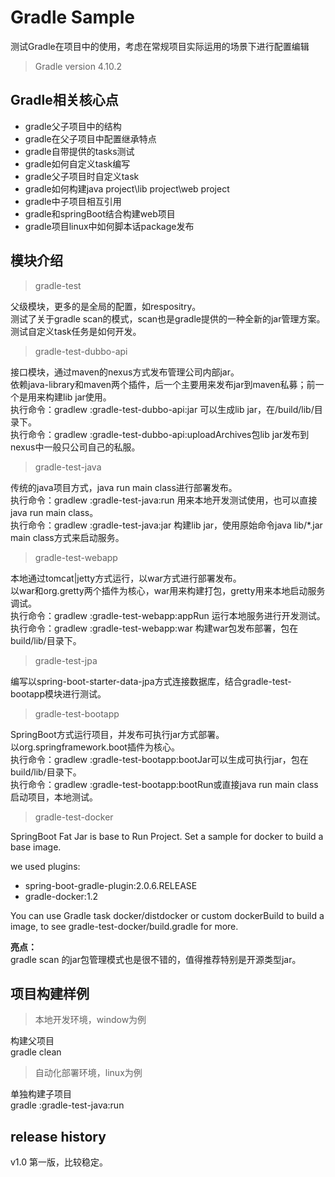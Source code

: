 # Gradle Sample
测试Gradle在项目中的使用，考虑在常规项目实际运用的场景下进行配置编辑

> Gradle version 4.10.2

## Gradle相关核心点

- gradle父子项目中的结构
- gradle在父子项目中配置继承特点
- gradle自带提供的tasks测试
- gradle如何自定义task编写
- gradle父子项目时自定义task
- gradle如何构建java project\lib project\web project
- gradle中子项目相互引用
- gradle和springBoot结合构建web项目
- gradle项目linux中如何脚本话package发布

## 模块介绍

> gradle-test

父级模块，更多的是全局的配置，如respositry。  
测试了关于gradle scan的模式，scan也是gradle提供的一种全新的jar管理方案。    
测试自定义task任务是如何开发。  

> gradle-test-dubbo-api

接口模块，通过maven的nexus方式发布管理公司内部jar。   
依赖java-library和maven两个插件，后一个主要用来发布jar到maven私募；前一个是用来构建lib jar使用。   
执行命令：gradlew :gradle-test-dubbo-api:jar 可以生成lib jar，在/build/lib/目录下。   
执行命令：gradlew :gradle-test-dubbo-api:uploadArchives包lib jar发布到nexus中一般只公司自己的私服。  

> gradle-test-java

传统的java项目方式，java run main class进行部署发布。   
执行命令：gradlew :gradle-test-java:run 用来本地开发测试使用，也可以直接java run main class。   
执行命令：gradlew :gradle-test-java:jar 构建lib jar，使用原始命令java lib/*.jar main class方式来启动服务。 

> gradle-test-webapp

本地通过tomcat|jetty方式运行，以war方式进行部署发布。  
以war和org.gretty两个插件为核心，war用来构建打包，gretty用来本地启动服务调试。  
执行命令：gradlew :gradle-test-webapp:appRun 运行本地服务进行开发测试。  
执行命令：gradlew :gradle-test-webapp:war 构建war包发布部署，包在build/lib/目录下。  

> gradle-test-jpa

编写以spring-boot-starter-data-jpa方式连接数据库，结合gradle-test-bootapp模块进行测试。  

> gradle-test-bootapp

SpringBoot方式运行项目，并发布可执行jar方式部署。  
以org.springframework.boot插件为核心。  
执行命令：gradlew :gradle-test-bootapp:bootJar可以生成可执行jar，包在build/lib/目录下。   
执行命令：gradlew :gradle-test-bootapp:bootRun或直接java run main class启动项目，本地测试。   

> gradle-test-docker

SpringBoot Fat Jar is base to Run Project. Set a sample for docker to build a base image.

we used plugins:
- spring-boot-gradle-plugin:2.0.6.RELEASE
- gradle-docker:1.2

You can use Gradle task docker/distdocker or custom dockerBuild to build a image, to see gradle-test-docker/build.gradle for more.


**亮点：**   
gradle scan 的jar包管理模式也是很不错的，值得推荐特别是开源类型jar。

## 项目构建样例

> 本地开发环境，window为例

构建父项目  
gradle clean

> 自动化部署环境，linux为例

单独构建子项目  
gradle :gradle-test-java:run

## release history

v1.0 第一版，比较稳定。